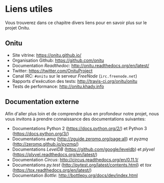 # Liens utiles

Vous trouverez dans ce chapitre divers liens pour en savoir plus sur le projet Onitu.

## Onitu

- Site vitrine: <https://onitu.github.io/>
- Organisation Github: <https://github.com/onitu>
- Documentation *Readthedoc*: <http://onitu.readthedocs.org/en/latest/>
- Twitter: <https://twitter.com/OnituProject>
- Canal IRC: `#onitu` sur le serveur *FreeNode* (`irc.freenode.net`)
- Rapports d'exécution des tests: <http://travis-ci.org/onitu/onitu>
- Tests de performance: <http://onitu.khady.info>

## Documentation externe

Afin d'aller plus loin et de comprendre plus en profondeur notre projet, nous vous invitons à prendre connaissance des documentations suivantes:

- Documentations Python 2 (<https://docs.python.org/2/>) et Python 3 (<https://docs.python.org/3/>)
- Documentations *ømq* (<http://zguide.zeromq.org/page:all>) et *pyzmq* (<http://zeromq.github.io/pyzmq/>)
- Documentations *LevelDB* (<https://github.com/google/leveldb>) et *plyvel* (<https://plyvel.readthedocs.org/en/latest/>)
- Documentation *Circus*: <http://circus.readthedocs.org/en/0.11.1/>
- Documentations *py.test* (<http://pytest.org/latest/contents.html>) et *tox* (<https://tox.readthedocs.org/en/latest/>)
- Documentation *Bottle*: <http://bottlepy.org/docs/dev/index.html>
